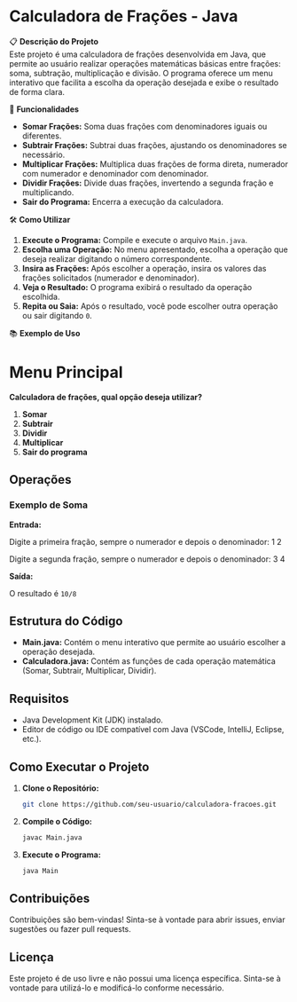 # Calculadora de Frações - Java

📋 **Descrição do Projeto**  
Este projeto é uma calculadora de frações desenvolvida em Java, que permite ao usuário realizar operações matemáticas básicas entre frações: soma, subtração, multiplicação e divisão. O programa oferece um menu interativo que facilita a escolha da operação desejada e exibe o resultado de forma clara.

🚀 **Funcionalidades**
- **Somar Frações:** Soma duas frações com denominadores iguais ou diferentes.
- **Subtrair Frações:** Subtrai duas frações, ajustando os denominadores se necessário.
- **Multiplicar Frações:** Multiplica duas frações de forma direta, numerador com numerador e denominador com denominador.
- **Dividir Frações:** Divide duas frações, invertendo a segunda fração e multiplicando.
- **Sair do Programa:** Encerra a execução da calculadora.

🛠️ **Como Utilizar**
1. **Execute o Programa:** Compile e execute o arquivo `Main.java`.
2. **Escolha uma Operação:** No menu apresentado, escolha a operação que deseja realizar digitando o número correspondente.
3. **Insira as Frações:** Após escolher a operação, insira os valores das frações solicitados (numerador e denominador).
4. **Veja o Resultado:** O programa exibirá o resultado da operação escolhida.
5. **Repita ou Saia:** Após o resultado, você pode escolher outra operação ou sair digitando `0`.

📚 **Exemplo de Uso**

# Menu Principal

**Calculadora de frações, qual opção deseja utilizar?**
1. **Somar**
2. **Subtrair**
3. **Dividir**
4. **Multiplicar**
0. **Sair do programa**

## Operações

### Exemplo de Soma

**Entrada:**

Digite a primeira fração, sempre o numerador e depois o denominador:
1 2

Digite a segunda fração, sempre o numerador e depois o denominador:
3 4


**Saída:**

O resultado é `10/8`

## Estrutura do Código

- **Main.java:** Contém o menu interativo que permite ao usuário escolher a operação desejada.
- **Calculadora.java:** Contém as funções de cada operação matemática (Somar, Subtrair, Multiplicar, Dividir).

## Requisitos

- Java Development Kit (JDK) instalado.
- Editor de código ou IDE compatível com Java (VSCode, IntelliJ, Eclipse, etc.).

## Como Executar o Projeto

1. **Clone o Repositório:**
    ```bash
    git clone https://github.com/seu-usuario/calculadora-fracoes.git
    ```

2. **Compile o Código:**
    ```bash
    javac Main.java
    ```

3. **Execute o Programa:**
    ```bash
    java Main
    ```

## Contribuições

Contribuições são bem-vindas! Sinta-se à vontade para abrir issues, enviar sugestões ou fazer pull requests.

## Licença

Este projeto é de uso livre e não possui uma licença específica. Sinta-se à vontade para utilizá-lo e modificá-lo conforme necessário.
